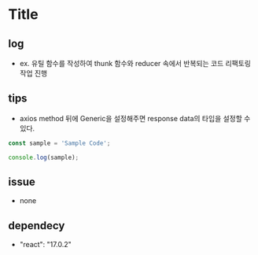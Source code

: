 # Title

## log

- ex. 유틸 함수를 작성하여 thunk 함수와 reducer 속에서 반복되는 코드 리팩토링 작업 진행

## tips

- axios method 뒤에 Generic을 설정해주면 response data의 타입을 설정할 수 있다.

```javascript
const sample = 'Sample Code';

console.log(sample);
```

## issue

- none

## dependecy

- "react": "17.0.2"
